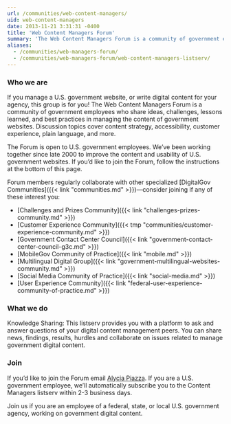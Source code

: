 ```yaml
---
url: /communities/web-content-managers/
uid: web-content-managers
date: 2013-11-21 3:31:31 -0400
title: 'Web Content Managers Forum'
summary: 'The Web Content Managers Forum is a community of government employees who share ideas, challenges, lessons learned, and best practices in managing the content of government websites.'
aliases:
  - /communities/web-managers-forum/
  - /communities/web-managers-forum/web-content-managers-listserv/
---
```


### Who we are

If you manage a U.S. government website, or write digital content for your agency, this group is for you! The Web Content Managers Forum is a community of government employees who share ideas, challenges, lessons learned, and best practices in managing the content of government websites. Discussion topics cover content strategy, accessibility, customer experience, plain language, and more.

The Forum is open to U.S. government employees. We’ve been working together since late 2000 to improve the content and usability of U.S. government websites. If you’d like to join the Forum, follow the instructions at the bottom of this page.

Forum members regularly collaborate with other specialized [DigitalGov Communities]({{< link "communities.md" >}})—consider joining if any of these interest you:

  * [Challenges and Prizes Community]({{< link "challenges-prizes-community.md" >}})
  * [Customer Experience Community]({{< tmp "communities/customer-experience-community.md" >}})
  * [Government Contact Center Council]({{< link "government-contact-center-council-g3c.md" >}})
  * [MobileGov Community of Practice]({{< link "mobile.md" >}})
  * [Multilingual Digital Group]({{< link "government-multilingual-websites-community.md" >}})
  * [Social Media Community of Practice]({{< link "social-media.md" >}})
  * [User Experience Community]({{< link "federal-user-experience-community-of-practice.md" >}})

### What we do

Knowledge Sharing: This listserv provides you with a platform to ask and answer questions of your digital content management peers. You can share news, findings, results, hurdles and collaborate on issues related to manage government digital content.

### Join

If you’d like to join the Forum email [Alycia Piazza](mailto:alycia.piazza@gsa.gov). If you are a U.S. government employee, we&#8217;ll automatically subscribe you to the Content Managers listserv within 2-3 business days.

Join us if you are an employee of a federal, state, or local U.S. government agency, working on government digital content.
